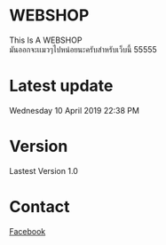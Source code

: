 # WEBSHOP
This Is A WEBSHOP <br /> 
มันออกจะเเมวๆไปหน่อยนะครับสำหรับเว็บนี้ 55555 
<br />
# Latest update <br />
Wednesday 10 April 2019 22:38 PM

# Version <br />
Lastest Version 1.0

# Contact <br />
<a href="https://fb.me/Min.Sakmueang"><u>Facebook</u></a>

